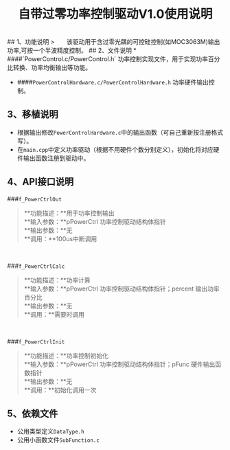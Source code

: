# <center>自带过零功率控制驱动V1.0使用说明 
<br>
## 1、功能说明
>　　该驱动用于含过零光耦的可控硅控制(如MOC3063M)输出功率,可按一个半波精度控制。
## 2、文件说明
* ####`PowerControl.c/PowerControl.h`
    功率控制实现文件，用于实现功率百分比转换、功率均衡输出等功能。

* ####`PowerControlHardware.c/PowerControlHardware.h`
    功率硬件输出控制。

## 3、移植说明
* 根据输出修改`PowerControlHardware.c`中的输出函数（可自己重新按注册格式写）。
* 在`main.cpp`中定义功率驱动（根据不用硬件个数分别定义），初始化将对应硬件输出函数注册到驱动中。

## 4、API接口说明
###`f_PowerCtrlOut`
>**功能描述：**用于功率控制输出<br>
>**输入参数：**pPowerCtrl 功率控制驱动结构体指针<br>
>**输出参数：**无<br>
>**调用：**100us中断调用<br>

<br>

###`f_PowerCtrlCalc`
>**功能描述：**功率计算<br>
>**输入参数：**pPowerCtrl 功率控制驱动结构体指针；percent 输出功率百分比<br>
>**输出参数：**无<br>
>**调用：**需要时调用<br>

<br>

###`f_PowerCtrlInit`
>**功能描述：**功率控制初始化<br>
>**输入参数：**pPowerCtrl 功率控制驱动结构体指针；pFunc 硬件输出函数指针<br>
>**输出参数：**无<br>
>**调用：**初始化调用一次<br>

## 5、依赖文件
* 公用类型定义`DataType.h`
* 公用小函数文件`SubFunction.c`